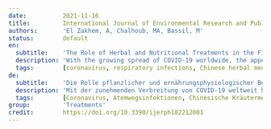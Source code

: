 ```yaml
---
date:          2021-11-16
title:         International Journal of Environmental Research and Public Health
authors:       'El Zakhem, A, Chalhoub, MA, Bassil, M'
status:        default
en:
  subtitle:    'The Role of Herbal and Nutritional Treatments in the Fight against COVID-19 and Other Respiratory Tract Infections'
  description: 'With the growing spread of COVID-19 worldwide, the appeal to alternative and nutritional therapies in conjunction with medical therapies has been heightened. This article aims to review studies assessing the roles of Chinese traditional medicine and nutrition in upper respiratory infections, including COVID-19. Various Chinese herbal protocols have been shown to fight respiratory infections, with several having been tested on the novel coronavirus. Additionally, promising findings have been reported when medical treatments were complemented with nutritional interventions. Supplementation with vitamins C and D, Zinc and Selenium are discussed, in addition to certain phytochemicals and food that also possess immunoregulatory and antiviral properties. Further clinical studies are needed to establish these alternative treatments as part of the management of emerging respiratory infections.'
  tags:        [coronavirus, respiratory infections, Chinese herbal medicine, nutrition, micronutrients]
de:
  subtitle:    'Die Rolle pflanzlicher und ernährungsphysiologischer Behandlungen im Kampf gegen COVID-19 und andere Atemwegsinfektionen'
  description: 'Mit der zunehmenden Verbreitung von COVID-19 weltweit hat sich die Attraktivität von alternativen und ernährungswissenschaftlichen Therapien in Verbindung mit medizinischen Therapien erhöht. In diesem Artikel werden Studien zur Bewertung der Rolle der traditionellen chinesischen Medizin und Ernährung bei Infektionen der oberen Atemwege, einschließlich COVID-19, zusammengefasst. Verschiedene chinesische Kräuterprotokolle haben sich bei der Bekämpfung von Atemwegsinfektionen bewährt, wobei mehrere davon an dem neuen Coronavirus getestet wurden. Darüber hinaus wurden vielversprechende Ergebnisse gemeldet, wenn medizinische Behandlungen durch Ernährungsmaßnahmen ergänzt wurden. Diskutiert wird die Supplementierung mit den Vitaminen C und D, Zink und Selen sowie mit bestimmten sekundären Pflanzenstoffen und Lebensmitteln, die ebenfalls immunregulierende und antivirale Eigenschaften besitzen. Weitere klinische Studien sind erforderlich, um diese alternativen Behandlungen als Teil der Behandlung neu auftretender Atemwegsinfektionen zu etablieren.' 
  tags:        [Coronavirus, Atemwegsinfektionen, Chinesische Kräutermedizin, Ernährung, Mikronährstoffe]
group:         'Treatments'
credit:        https://doi.org/10.3390/ijerph182212001
---
```

